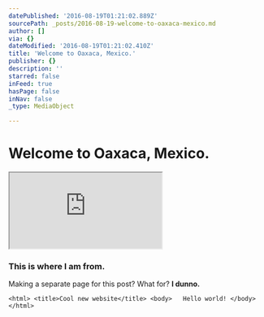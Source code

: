 ```yaml
---
datePublished: '2016-08-19T01:21:02.889Z'
sourcePath: _posts/2016-08-19-welcome-to-oaxaca-mexico.md
author: []
via: {}
dateModified: '2016-08-19T01:21:02.410Z'
title: 'Welcome to Oaxaca, Mexico.'
publisher: {}
description: ''
starred: false
inFeed: true
hasPage: false
inNav: false
_type: MediaObject

---
```

# Welcome to Oaxaca, Mexico.

<iframe src="https://the-grid.github.io/ed-location/?latitude=22.59372606392931&amp;longitude=-100.8984375&amp;zoom=2" style=""></iframe>

### This is where I am from.

Making a separate page for this post? What for? **I dunno.**

    <html> <title>Cool new website</title> <body> 	Hello world! </body> </html>